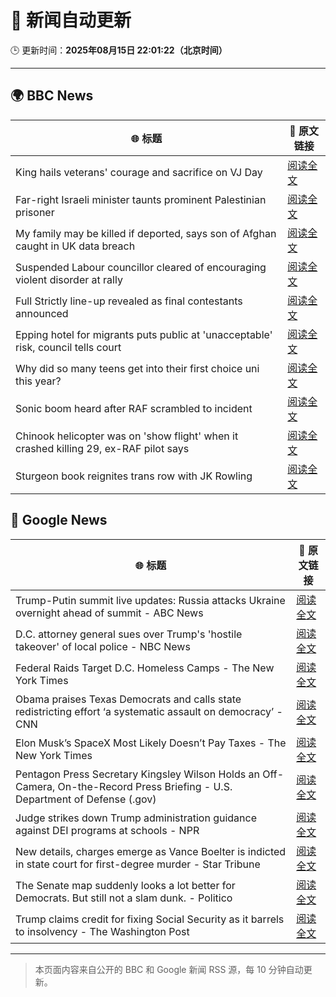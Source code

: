 # 🧠 新闻自动更新

🕒 更新时间：**2025年08月15日 22:01:22（北京时间）**

---

## 🌍 BBC News

| 🌐 标题 | 🔗 原文链接 |
|--------|-------------|
| King hails veterans' courage and sacrifice on VJ Day | [阅读全文](https://www.bbc.com/news/articles/c5y0lnzpqjgo?at_medium=RSS&at_campaign=rss) |
| Far-right Israeli minister taunts prominent Palestinian prisoner | [阅读全文](https://www.bbc.com/news/articles/cqxg3xg8xyyo?at_medium=RSS&at_campaign=rss) |
| My family may be killed if deported, says son of Afghan caught in UK data breach | [阅读全文](https://www.bbc.com/news/articles/c776zgj73lpo?at_medium=RSS&at_campaign=rss) |
| Suspended Labour councillor cleared of encouraging violent disorder at rally | [阅读全文](https://www.bbc.com/news/articles/cjeykklwn7vo?at_medium=RSS&at_campaign=rss) |
| Full Strictly line-up revealed as final contestants announced | [阅读全文](https://www.bbc.com/news/articles/cly3318nrmpo?at_medium=RSS&at_campaign=rss) |
| Epping hotel for migrants puts public at 'unacceptable' risk, council tells court | [阅读全文](https://www.bbc.com/news/articles/cp8z537ngvno?at_medium=RSS&at_campaign=rss) |
| Why did so many teens get into their first choice uni this year? | [阅读全文](https://www.bbc.com/news/articles/c62n9ygdqeno?at_medium=RSS&at_campaign=rss) |
| Sonic boom heard after RAF scrambled to incident | [阅读全文](https://www.bbc.com/news/articles/c7vl8vdj225o?at_medium=RSS&at_campaign=rss) |
| Chinook helicopter was on 'show flight' when it crashed killing 29, ex-RAF pilot says | [阅读全文](https://www.bbc.com/news/articles/c04rg3l3y64o?at_medium=RSS&at_campaign=rss) |
| Sturgeon book reignites trans row with JK Rowling | [阅读全文](https://www.bbc.com/news/articles/cd6n78z1d34o?at_medium=RSS&at_campaign=rss) |

## 📰 Google News

| 🌐 标题 | 🔗 原文链接 |
|--------|-------------|
| Trump-Putin summit live updates: Russia attacks Ukraine overnight ahead of summit - ABC News | [阅读全文](https://news.google.com/rss/articles/CBMilwFBVV95cUxOWVBqanI4ZkhtZmxqcU5FRHVRRXRRVkttSWNKUTZFMTZhSTY0RzJEN3FTLTR1Mmd1eGdLZlJjNWhfSThBV292UVMzWW9Xa2tYVDVVSzFVQjJDTm85NE5FcWNYbDZMVDR5LWVac1NfMVp1S3B1U2tfbjBaMU5zLWljR3ZGMlhKODVuUTVaSDdnYzc5V1BBREJB?oc=5) |
| D.C. attorney general sues over Trump's 'hostile takeover' of local police - NBC News | [阅读全文](https://news.google.com/rss/articles/CBMirwFBVV95cUxPcmtUY0xudzBzVE9rYVJ3RUJJeFMzU1pmZUozNXRiZ29ON0xwUUFnQTBYSGhNdGlTQ084aTdyUVFJOUxtbXZZdWI2Z3JRYkRNTDlsalI0ZlBhcV8wZGVxaERaSnFFVTBiQlprTWFmVDhYOE9IdUtnbmRZNU9HaDloRlZidnJMdXd0VjN0VzVuN25MbXdnSXlQSmNiMzY1QWJUbWtyNmt4ZTliYUYtWEpj0gFWQVVfeXFMTW9fdVZFQzRXbzlQcEpUNFExbmJOZFpscGgteWI0UHJoWGhiUFVqSW1UMHhvYUEwaGlZWE1wT2haU0RFQ1EyXzlWUWRWaVpjaWo0YTMzbHc?oc=5) |
| Federal Raids Target D.C. Homeless Camps - The New York Times | [阅读全文](https://news.google.com/rss/articles/CBMigAFBVV95cUxQbFJCSnZic2pOazYydFhMZS1oSHdzU0JYVXpLWjRKendYM2liTkV4YUwtOG5PcDMwcVhfQnZxNmJFNkc2MnZ6N2pHOHh5MmpwbW1KZzU0N0o4ZFRjd2ZUVnAzS1RvMGMwdC1GSjVMdlpaWjMwbDBlU0kyamE3NThFQg?oc=5) |
| Obama praises Texas Democrats and calls state redistricting effort ‘a systematic assault on democracy’ - CNN | [阅读全文](https://news.google.com/rss/articles/CBMimgFBVV95cUxOZGxCRUdhWmpta0M1WERyS29PX1pVX0tBbjFCb1pwbDBUODNRUWNVRmxsbS1nXzdTRlZ3c29FY1RMT3FzMDVyYzNCbDBFQ1JsZHJuMkRTZjM2N083WmJydkdsRURhVWxWdEJ3V2ZYLUpaUGFWTzJ4S0c2VUZNdDhBX0Juc0paZElHbUt0SmpFUWVCenZsUTkyZ19B0gGfAUFVX3lxTE90WlJ3ZmFvbmlYU3VBVmo4UWtMdUVUdEVKYS0wSzRXMWdpakZsbnZRSmFyVUJ6WmFxY1M5NUdINHRNWkM2bDlpUUdJOVVyQjVHcElvdTlxakt6cUhVQ3lCdDcwc3dUblJkemZnN0ZFUEdTeEFBdnp6V2h4R2tLbmljeDNVMkV5V29nMC1TQlROR2liSmdGeHBqenpKR05LNA?oc=5) |
| Elon Musk’s SpaceX Most Likely Doesn’t Pay Taxes - The New York Times | [阅读全文](https://news.google.com/rss/articles/CBMikwFBVV95cUxQSVVSWEs4Zk80U0EtTkVzYlZlbjNGenpGVE5WbFZVOGI5VFNZLUlUZTFYd1BfcER3TjhVT1FNV1psR1ZmQlJ6UXhmcVJzMUlyQ3dmUWxWU3Jtc09LMW5fYmNNcnZyYWFrWTRlb0I3N19oQ1lmQ1ZsQzdObXJ2MmhEdDFiY3k1N1oxWUF1V2tDa2Y4VDg?oc=5) |
| Pentagon Press Secretary Kingsley Wilson Holds an Off-Camera, On-the-Record Press Briefing - U.S. Department of Defense (.gov) | [阅读全文](https://news.google.com/rss/articles/CBMi4gFBVV95cUxQaUN1VjFzRHJYdkN6dHZfWGVaLU8xT2pMOGZoQnpyXzFRVFFISUxBcEJNd2E0OW5YR2RNeFJMVGEtdDJITzQxTklMb1UzTFV2NUMxRC14UUVBZFFHSEZnMGpCSUxXd3JHMGw5Sno5X2xDeVRFZTBkbzk1WlZLLU5xdjVfVXVnSllPamNVN3hiNUozNGlnYkJjY002ZzhkTEdhWTNscGt0Ty1JSnF2LXhHUG9pcmcyU1BvV0lHdE5DVWZxeURUWEpXbkFTSUtFaUhhMHhueWVtSEw5NW5BZ1pmaGJB?oc=5) |
| Judge strikes down Trump administration guidance against DEI programs at schools - NPR | [阅读全文](https://news.google.com/rss/articles/CBMihAFBVV95cUxQejJRWC02S1ZRV3FscjFKT2sta1N0Z2JjcG5OWEdNR0lYSUwzUEZJMGV5UjMxcHJGZXJFWW9femhJeGhyZ0FsWkFqNUV2OXNHTnl0UFNHMm84S1Y3dEhqNEc2T2gxYTlSbnllZUN6aFZSbzF1YkhFU0NsRmp4QlNmU3hKYko?oc=5) |
| New details, charges emerge as Vance Boelter is indicted in state court for first-degree murder - Star Tribune | [阅读全文](https://news.google.com/rss/articles/CBMi0wFBVV95cUxPaHBjLVlsU3pWX1dHRGNvN01wV3VDWWxrYVBQWWhud2oyZHlsaHJjY1ZFeFdNTER0dkx6Q2E0ME9jN3IzeHVFX3Bpby1BaVcwUGVQaWVEUUNJd1VSejRBaEZiM1BXRDBYazVmdDBmQ3R5TnhIbU4xYlFmWFNPTWhCLVNzV2RITGtSNks1QW1jbE5XQnIxNVkyb21TSU9Ud1NnWDBUanppdHI5elNZdk1JYlBjMEFVdjFadmRKUm5QbHN4S1VnNUcxejVZb0N3R3gzZnY0?oc=5) |
| The Senate map suddenly looks a lot better for Democrats. But still not a slam dunk. - Politico | [阅读全文](https://news.google.com/rss/articles/CBMikwFBVV95cUxNYXJpMlZwZGptVEdRWEVrX3lRR09ZOF8zVjNTbkh2MDNySnNJT3BTQ01RdFpKUWNjYkpRVHVrbmNpUlEtMHo3QXdjcnBiWlhsR25LOWxnTGtzdmZ2bURJcm5oY2dqVHl2RzlOcElrSGFheDQzSTd0YVYybUdDWXFURVAyNzJocEFGYl9mT0RqYlNhTnc?oc=5) |
| Trump claims credit for fixing Social Security as it barrels to insolvency - The Washington Post | [阅读全文](https://news.google.com/rss/articles/CBMilgFBVV95cUxOQmlXQjlpM2tfTW5GeDJSY3pQRFI4OFBaeVhHcUVpT2VRaHhZMXpGc0kwczlnckZPM3oxSGx3ZlFWM0k3ZXJuZnU5ZkJac3JOZUhSbVlQUElndF8xX19wTVBJeGVDdkN2YldUMHBoMFB2TzVBQ2h2a2VrdmZGbU9LN01EeWppZzZpV2xPRUw1TWhTbFFYYUE?oc=5) |

---
> 本页面内容来自公开的 BBC 和 Google 新闻 RSS 源，每 10 分钟自动更新。
